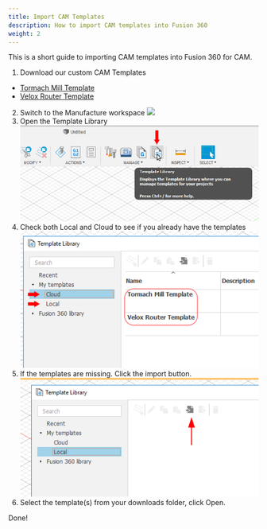 ```yaml
---
title: Import CAM Templates
description: How to import CAM templates into Fusion 360
weight: 2
---
```


This is a short guide to importing CAM templates into Fusion 360 for CAM.

1. Download our custom CAM Templates
 - [Tormach Mill Template](Tormach-Mill-Template.f3dhsm-template)
 - [Velox Router Template](Velox-Router-Template.f3dhsm-template)
2. Switch to the Manufacture workspace
![](../cam-intro-fusion-360/fusion-manufacture.png)
3. Open the Template Library
![](fusion-cam-template.png)
4. Check both Local and Cloud to see if you already have the templates
![](fusion-cam-template-cloud.png)
5. If the templates are missing. Click the import button.
![](fusion-cam-template-import.png)
6. Select the template(s) from your downloads folder, click Open.

Done!
